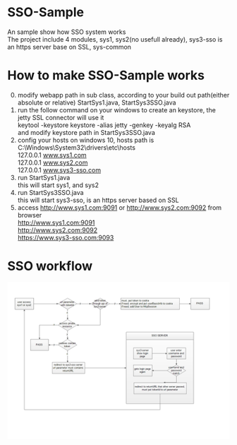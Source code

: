 # SSO-Sample
An sample show how SSO system works  
The project include 4 modules, sys1, sys2(no usefull already), sys3-sso is an https server base on SSL, sys-common

# How to make SSO-Sample works  
0. modify webapp path in sub class, according to your build out path(either absolute or relative)
    StartSys1.java, StartSys3SSO.java
0. run the follow command on your windows to create an keystore, the jetty SSL connector will use it  
    keytool -keystore keystore -alias jetty -genkey -keyalg RSA  
    and modify keystore path in StartSys3SSO.java
0. config your hosts on windows 10, hosts path is C:\Windows\System32\drivers\etc\hosts  
    127.0.0.1	www.sys1.com  
    127.0.0.1	www.sys2.com  
    127.0.0.1	www.sys3-sso.com  
1. run StartSys1.java  
    this will start sys1, and sys2  
2. run StartSys3SSO.java  
    this will start sys3-sso, is an https server based on SSL  
3. access http://www.sys1.com:9091 or http://www.sys2.com:9092 from browser  
    http://www.sys1.com:9091  
    http://www.sys2.com:9092  
    https://www.sys3-sso.com:9093  
    
# SSO workflow  
![SSO workflow](https://github.com/jelly-liu/SSO-Sample/blob/master/SSO-WORKFLOW.jpg "SSO workflow")  
